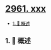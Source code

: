 # [2961. xxx](https://github.com/Tdahuyou/TNotes.leetcode/tree/main/notes/2961.%20xxx)

<!-- region:toc -->

- [1. 📝 概述](#1--概述)

<!-- endregion:toc -->

## 1. 📝 概述
